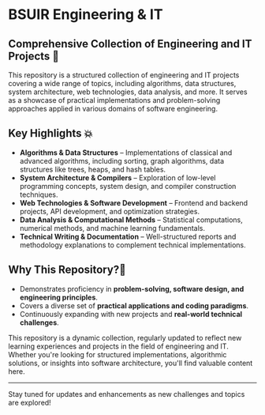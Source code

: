 # BSUIR Engineering & IT

## Comprehensive Collection of Engineering and IT Projects 🦾

This repository is a structured collection of engineering and IT projects covering a wide range of topics, including algorithms, data structures, system architecture, web technologies, data analysis, and more. It serves as a showcase of practical implementations and problem-solving approaches applied in various domains of software engineering.

## Key Highlights 💥
- **Algorithms & Data Structures** – Implementations of classical and advanced algorithms, including sorting, graph algorithms, data structures like trees, heaps, and hash tables.
- **System Architecture & Compilers** – Exploration of low-level programming concepts, system design, and compiler construction techniques.
- **Web Technologies & Software Development** – Frontend and backend projects, API development, and optimization strategies.
- **Data Analysis & Computational Methods** – Statistical computations, numerical methods, and machine learning fundamentals.
- **Technical Writing & Documentation** – Well-structured reports and methodology explanations to complement technical implementations.

## Why This Repository?🪽
- Demonstrates proficiency in **problem-solving, software design, and engineering principles**.
- Covers a diverse set of **practical applications and coding paradigms**.
- Continuously expanding with new projects and **real-world technical challenges**.

This repository is a dynamic collection, regularly updated to reflect new learning experiences and projects in the field of engineering and IT. Whether you're looking for structured implementations, algorithmic solutions, or insights into software architecture, you'll find valuable content here.

---

Stay tuned for updates and enhancements as new challenges and topics are explored!
